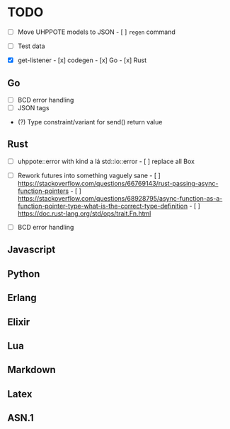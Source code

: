 # TODO

- [ ] Move UHPPOTE models to JSON
      - [ ] `regen` command
- [ ] Test data

- [x] get-listener
      - [x] codegen
      - [x] Go
      - [x] Rust

## Go
- [ ] BCD error handling
- [ ] JSON tags
- (?) Type constraint/variant for send() return value

## Rust
- [ ] uhppote::error with kind a lá std::io::error
      - [ ] replace all Box<dyn Error>

- [ ] Rework futures into something vaguely sane
      - [ ] https://stackoverflow.com/questions/66769143/rust-passing-async-function-pointers
      - [ ] https://stackoverflow.com/questions/68928795/async-function-as-a-function-pointer-type-what-is-the-correct-type-definition
      - [ ] https://doc.rust-lang.org/std/ops/trait.Fn.html

- [ ] BCD error handling


## Javascript

## Python

## Erlang

## Elixir

## Lua

## Markdown

## Latex

## ASN.1

